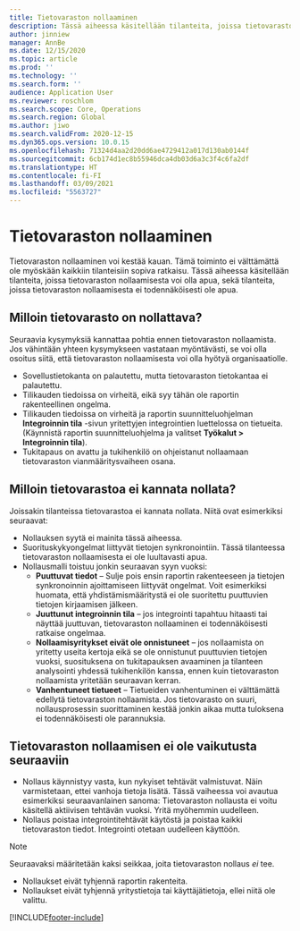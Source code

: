 ```yaml
---
title: Tietovaraston nollaaminen
description: Tässä aiheessa käsitellään tilanteita, joissa tietovaraston nollaamisesta voi olla apua, ja tilanteita, joissa tietovaraston nollaamisesta ei todennäköisesti ole apua.
author: jinniew
manager: AnnBe
ms.date: 12/15/2020
ms.topic: article
ms.prod: ''
ms.technology: ''
ms.search.form: ''
audience: Application User
ms.reviewer: roschlom
ms.search.scope: Core, Operations
ms.search.region: Global
ms.author: jiwo
ms.search.validFrom: 2020-12-15
ms.dyn365.ops.version: 10.0.15
ms.openlocfilehash: 71324d4aa2d20dd6ae4729412a017d130ab0144f
ms.sourcegitcommit: 6cb174d1ec8b55946dca4db03d6a3c3f4c6fa2df
ms.translationtype: HT
ms.contentlocale: fi-FI
ms.lasthandoff: 03/09/2021
ms.locfileid: "5563727"
---
```

# <a name="when-to-reset-a-data-mart"></a>Tietovaraston nollaaminen

Tietovaraston nollaaminen voi kestää kauan. Tämä toiminto ei välttämättä ole myöskään kaikkiin tilanteisiin sopiva ratkaisu. Tässä aiheessa käsitellään tilanteita, joissa tietovaraston nollaamisesta voi olla apua, sekä tilanteita, joissa tietovaraston nollaamisesta ei todennäköisesti ole apua.  

## <a name="when-do-you-need-to-do-a-data-mart-reset"></a>Milloin tietovarasto on nollattava?
Seuraavia kysymyksiä kannattaa pohtia ennen tietovaraston nollaamista. Jos vähintään yhteen kysymykseen vastataan myöntävästi, se voi olla osoitus siitä, että tietovaraston nollaamisesta voi olla hyötyä organisaatiolle.

- Sovellustietokanta on palautettu, mutta tietovaraston tietokantaa ei palautettu.
- Tilikauden tiedoissa on virheitä, eikä syy tähän ole raportin rakenteellinen ongelma.
- Tilikauden tiedoissa on virheitä ja raportin suunnitteluohjelman **Integroinnin tila** -sivun yritettyjen integrointien luettelossa on tietueita. (Käynnistä raportin suunnitteluohjelma ja valitset **Työkalut > Integroinnin tila**).
- Tukitapaus on avattu ja tukihenkilö on ohjeistanut nollaamaan tietovaraston vianmääritysvaiheen osana.
 
## <a name="when-its-not-appropriate-to-reset-a-data-mart"></a>Milloin tietovarastoa ei kannata nollata?
Joissakin tilanteissa tietovarastoa ei kannata nollata. Niitä ovat esimerkiksi seuraavat: 

- Nollauksen syytä ei mainita tässä aiheessa.
- Suorituskykyongelmat liittyvät tietojen synkronointiin. Tässä tilanteessa tietovaraston nollaamisesta ei ole luultavasti apua.
- Nollausmalli toistuu jonkin seuraavan syyn vuoksi: 
  - **Puuttuvat tiedot** – Sulje pois ensin raportin rakenteeseen ja tietojen synkronoinnin ajoittamiseen liittyvät ongelmat. Voit esimerkiksi huomata, että yhdistämismääritystä ei ole suoritettu puuttuvien tietojen kirjaamisen jälkeen.
  - **Juuttunut integroinnin tila** – jos integrointi tapahtuu hitaasti tai näyttää juuttuvan, tietovaraston nollaaminen ei todennäköisesti ratkaise ongelmaa.
  - **Nollaamisyritykset eivät ole onnistuneet** – jos nollaamista on yritetty useita kertoja eikä se ole onnistunut puuttuvien tietojen vuoksi, suosituksena on tukitapauksen avaaminen ja tilanteen analysointi yhdessä tukihenkilön kanssa, ennen kuin tietovaraston nollaamista yritetään seuraavan kerran.
  - **Vanhentuneet tietueet** – Tietueiden vanhentuminen ei välttämättä edellytä tietovaraston nollaamista. Jos tietovarasto on suuri, nollausprosessin suorittaminen kestää jonkin aikaa mutta tuloksena ei todennäköisesti ole parannuksia.
 
## <a name="what-a-data-mart-reset-does-not-do"></a>Tietovaraston nollaamisen ei ole vaikutusta seuraaviin  
- Nollaus käynnistyy vasta, kun nykyiset tehtävät valmistuvat. Näin varmistetaan, ettei vanhoja tietoja lisätä. Tässä vaiheessa voi avautua esimerkiksi seuraavanlainen sanoma: Tietovaraston nollausta ei voitu käsitellä aktiivisen tehtävän vuoksi. Yritä myöhemmin uudelleen.
- Nollaus poistaa integrointitehtävät käytöstä ja poistaa kaikki tietovaraston tiedot. Integrointi otetaan uudelleen käyttöön.

> [!NOTE]
> Seuraavaksi määritetään kaksi seikkaa, joita tietovaraston nollaus *ei* tee. <br>
> - Nollaukset eivät tyhjennä raportin rakenteita. <br>
> - Nollaukset eivät tyhjennä yritystietoja tai käyttäjätietoja, ellei niitä ole valittu.


[!INCLUDE[footer-include](../../../includes/footer-banner.md)]